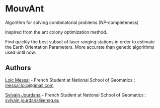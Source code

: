 # MouvAnt
Algorithm for solving combinatorial problems (NP-completeness)


Inspired from the ant colony optimization method.

Find quickly the best subset of laser ranging stations in order to estimate the Earth Orientation Parameters. More accurate than genetic algorithms used until now.

## Authors

[Loic Messal](https://fr.linkedin.com/in/loicmessal "Profil LinkedIn") - French Student at National School of Geomatics : <messal.loic@gmail.com>

[Sylvain Jourdana](https://fr.linkedin.com/in/sylvain-jourdana-607265105 "Profil LinkedIn") - French Student at National School of Geomatics : <sylvain.jourdana@ensg.eu>
